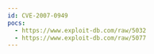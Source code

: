 ```yaml
---
id: CVE-2007-0949
pocs:
  - https://www.exploit-db.com/raw/5032
  - https://www.exploit-db.com/raw/5077
---
```

